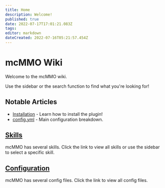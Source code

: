 ```yaml
---
title: Home
description: Welcome!
published: true
date: 2022-07-17T17:01:21.083Z
tags: 
editor: markdown
dateCreated: 2022-07-16T05:21:57.454Z
---
```


# mcMMO Wiki

Welcome to the mcMMO wiki.

Use the sidebar or the search function to find what you're looking for!

## Notable Articles

- [Installation](/installation) - Learn how to install the plugin!
- [config.yml](/config/config) - Main configuration breakdown.

## [Skills](/skills)

mcMMO has several skills. Click the link to view all skills or use the sidebar to select a specific skill.

## [Configuration](/config)

mcMMO has several config files. Click the link to view all config files.